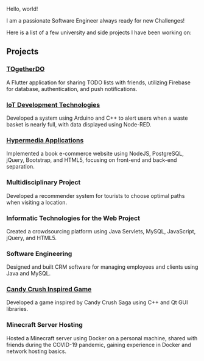 Hello, world! 

I am a passionate Software Engineer always ready for new Challenges!

Here is a list of a few university and side projects I have been working on:

## Projects

### [TOgetherDO](https://github.com/malta895/TOgetherDO)
A Flutter application for sharing TODO lists with friends, utilizing Firebase for database, authentication, and push notifications.

### [IoT Development Technologies](https://github.com/malta895/iot-uma-project)
Developed a system using Arduino and C++ to alert users when a waste basket is nearly full, with data displayed using Node-RED.

### [Hypermedia Applications](https://github.com/malta895/hypermedia-project)
Implemented a book e-commerce website using NodeJS, PostgreSQL, jQuery, Bootstrap, and HTML5, focusing on front-end and back-end separation.

### Multidisciplinary Project
Developed a recommender system for tourists to choose optimal paths when visiting a location.

### Informatic Technologies for the Web Project
Created a crowdsourcing platform using Java Servlets, MySQL, JavaScript, jQuery, and HTML5.

### Software Engineering
Designed and built CRM software for managing employees and clients using Java and MySQL.

### [Candy Crush Inspired Game](https://github.com/malta895/CandyCrushMalta)
Developed a game inspired by Candy Crush Saga using C++ and Qt GUI libraries.

### Minecraft Server Hosting
Hosted a Minecraft server using Docker on a personal machine, shared with friends during the COVID-19 pandemic, gaining experience in Docker and network hosting basics.
